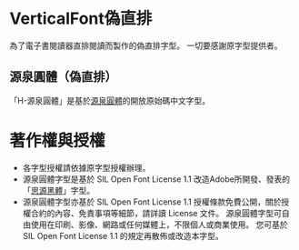 # VerticalFont偽直排
為了電子書閱讀器直排閱讀而製作的偽直排字型。
一切要感謝原字型提供者。

## 源泉圓體（偽直排）
「H-源泉圓體」是基於[源泉圓體](https://github.com/ButTaiwan/gensen-font)的開放原始碼中文字型。


# 著作權與授權
- 各字型授權請依據原字型授權辦理。
- 源泉圓體字型是基於 SIL Open Font License 1.1 改造Adobe所開發、發表的「[思源黑體](https://github.com/adobe-fonts/source-han-sans/)」字型。
- 源泉圓體字型亦基於 SIL Open Font License 1.1 授權條款免費公開，關於授權合約的內容、免責事項等細節，請詳讀 License 文件。
  源泉圓體字型可自由使用在印刷、影像、網路或任何媒體上，不限個人或商業使用。
  您可基於 SIL Open Font License 1.1 的規定再散佈或改造本字型。
